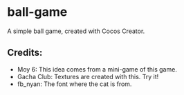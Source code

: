 # ball-game
A simple ball game, created with Cocos Creator.

## Credits:
- Moy 6: This idea comes from a mini-game of this game.
- Gacha Club: Textures are created with this. Try it!
- fb_nyan: The font where the cat is from.
